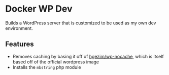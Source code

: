 # Docker WP Dev

Builds a WordPress server that is customized to be used as my own dev environment.

## Features

- Removes caching by basing it off of [hgezim/wp-nocache](https://hub.docker.com/r/hgezim/wp-nocache/), which is itself based off of the official wordpress image
- Installs the `mbstring` php module
